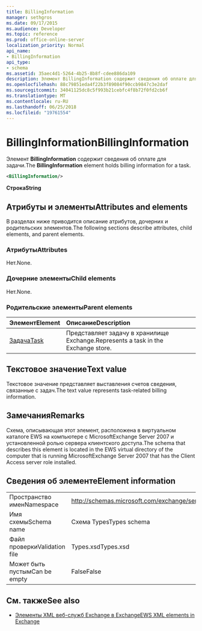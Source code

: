 ```yaml
---
title: BillingInformation
manager: sethgros
ms.date: 09/17/2015
ms.audience: Developer
ms.topic: reference
ms.prod: office-online-server
localization_priority: Normal
api_name:
- BillingInformation
api_type:
- schema
ms.assetid: 35aec4d1-5264-4b25-8b8f-cdee886da109
description: Элемент BillingInformation содержит сведения об оплате для задачи.
ms.openlocfilehash: 88c79851eda4f22b3f89084f90ccb9847c3e2daf
ms.sourcegitcommit: 34041125dc8c5f993b21cebfc4f8b72f0fd2cb6f
ms.translationtype: MT
ms.contentlocale: ru-RU
ms.lasthandoff: 06/25/2018
ms.locfileid: "19761554"
---
```

# <a name="billinginformation"></a><span data-ttu-id="96d86-103">BillingInformation</span><span class="sxs-lookup"><span data-stu-id="96d86-103">BillingInformation</span></span>

<span data-ttu-id="96d86-104">Элемент **BillingInformation** содержит сведения об оплате для задачи.</span><span class="sxs-lookup"><span data-stu-id="96d86-104">The **BillingInformation** element holds billing information for a task.</span></span> 
  
```xml
<BillingInformation/>
```

 <span data-ttu-id="96d86-105">**Строка**</span><span class="sxs-lookup"><span data-stu-id="96d86-105">**String**</span></span>
## <a name="attributes-and-elements"></a><span data-ttu-id="96d86-106">Атрибуты и элементы</span><span class="sxs-lookup"><span data-stu-id="96d86-106">Attributes and elements</span></span>

<span data-ttu-id="96d86-107">В разделах ниже приводится описание атрибутов, дочерних и родительских элементов.</span><span class="sxs-lookup"><span data-stu-id="96d86-107">The following sections describe attributes, child elements, and parent elements.</span></span>
  
### <a name="attributes"></a><span data-ttu-id="96d86-108">Атрибуты</span><span class="sxs-lookup"><span data-stu-id="96d86-108">Attributes</span></span>

<span data-ttu-id="96d86-109">Нет.</span><span class="sxs-lookup"><span data-stu-id="96d86-109">None.</span></span>
  
### <a name="child-elements"></a><span data-ttu-id="96d86-110">Дочерние элементы</span><span class="sxs-lookup"><span data-stu-id="96d86-110">Child elements</span></span>

<span data-ttu-id="96d86-111">Нет.</span><span class="sxs-lookup"><span data-stu-id="96d86-111">None.</span></span>
  
### <a name="parent-elements"></a><span data-ttu-id="96d86-112">Родительские элементы</span><span class="sxs-lookup"><span data-stu-id="96d86-112">Parent elements</span></span>

|<span data-ttu-id="96d86-113">**Элемент**</span><span class="sxs-lookup"><span data-stu-id="96d86-113">**Element**</span></span>|<span data-ttu-id="96d86-114">**Описание**</span><span class="sxs-lookup"><span data-stu-id="96d86-114">**Description**</span></span>|
|:-----|:-----|
|[<span data-ttu-id="96d86-115">Задача</span><span class="sxs-lookup"><span data-stu-id="96d86-115">Task</span></span>](task.md) <br/> |<span data-ttu-id="96d86-116">Представляет задачу в хранилище Exchange.</span><span class="sxs-lookup"><span data-stu-id="96d86-116">Represents a task in the Exchange store.</span></span>  <br/> |
   
## <a name="text-value"></a><span data-ttu-id="96d86-117">Текстовое значение</span><span class="sxs-lookup"><span data-stu-id="96d86-117">Text value</span></span>

<span data-ttu-id="96d86-118">Текстовое значение представляет выставления счетов сведения, связанные с задач.</span><span class="sxs-lookup"><span data-stu-id="96d86-118">The text value represents task-related billing information.</span></span>
  
## <a name="remarks"></a><span data-ttu-id="96d86-119">Замечания</span><span class="sxs-lookup"><span data-stu-id="96d86-119">Remarks</span></span>

<span data-ttu-id="96d86-120">Схема, описывающая этот элемент, расположена в виртуальном каталоге EWS на компьютере с MicrosoftExchange Server 2007 и установленной ролью сервера клиентского доступа.</span><span class="sxs-lookup"><span data-stu-id="96d86-120">The schema that describes this element is located in the EWS virtual directory of the computer that is running MicrosoftExchange Server 2007 that has the Client Access server role installed.</span></span>
  
## <a name="element-information"></a><span data-ttu-id="96d86-121">Сведения об элементе</span><span class="sxs-lookup"><span data-stu-id="96d86-121">Element information</span></span>

|||
|:-----|:-----|
|<span data-ttu-id="96d86-122">Пространство имен</span><span class="sxs-lookup"><span data-stu-id="96d86-122">Namespace</span></span>  <br/> |http://schemas.microsoft.com/exchange/services/2006/types  <br/> |
|<span data-ttu-id="96d86-123">Имя схемы</span><span class="sxs-lookup"><span data-stu-id="96d86-123">Schema name</span></span>  <br/> |<span data-ttu-id="96d86-124">Схема Types</span><span class="sxs-lookup"><span data-stu-id="96d86-124">Types schema</span></span>  <br/> |
|<span data-ttu-id="96d86-125">Файл проверки</span><span class="sxs-lookup"><span data-stu-id="96d86-125">Validation file</span></span>  <br/> |<span data-ttu-id="96d86-126">Types.xsd</span><span class="sxs-lookup"><span data-stu-id="96d86-126">Types.xsd</span></span>  <br/> |
|<span data-ttu-id="96d86-127">Может быть пустым</span><span class="sxs-lookup"><span data-stu-id="96d86-127">Can be empty</span></span>  <br/> |<span data-ttu-id="96d86-128">False</span><span class="sxs-lookup"><span data-stu-id="96d86-128">False</span></span>  <br/> |
   
## <a name="see-also"></a><span data-ttu-id="96d86-129">См. также</span><span class="sxs-lookup"><span data-stu-id="96d86-129">See also</span></span>



- [<span data-ttu-id="96d86-130">Элементы XML веб-служб Exchange в Exchange</span><span class="sxs-lookup"><span data-stu-id="96d86-130">EWS XML elements in Exchange</span></span>](ews-xml-elements-in-exchange.md)

